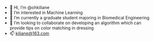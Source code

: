 - 👋 Hi, I’m @ohkiliane
- 👀 I’m interested in Machine Learning
- 🌱 I’m currently a graduate student majoring in Biomedical Engineering
- 💞️ I’m looking to collaborate on developing an algorithm which can provide tips on color matching in dressing
- 📫 kiliane@163.com

<!---
ohkiliane/ohkiliane is a ✨ special ✨ repository because its `README.md` (this file) appears on your GitHub profile.
You can click the Preview link to take a look at your changes.
--->
